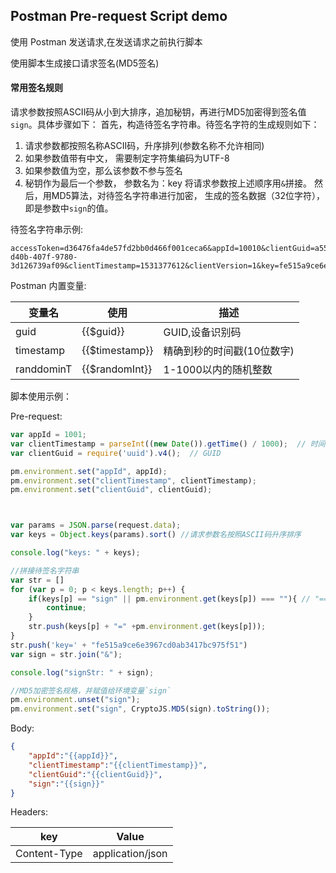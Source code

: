 ## Postman Pre-request Script demo  



使用 Postman 发送请求,在发送请求之前执行脚本  

使用脚本生成接口请求签名(MD5签名)  

#### 常用签名规则

请求参数按照ASCII码从小到大排序，追加秘钥，再进行MD5加密得到签名值`sign`。具体步骤如下：
首先，构造待签名字符串。待签名字符的生成规则如下：

1. 请求参数都按照名称ASCII码，升序排列(参数名称不允许相同)
2. 如果参数值带有中文， 需要制定字符集编码为UTF-8
3. 如果参数值为空，那么该参数不参与签名
4. 秘钥作为最后一个参数， 参数名为：key 将请求参数按上述顺序用`&`拼接。 然后，用MD5算法，对待签名字符串进行加密， 生成的签名数据（32位字符）， 即是参数中`sign`的值。

待签名字符串示例:  

```
accessToken=d36476fa4de57fd2bb0d466f001ceca6&appId=10010&clientGuid=a55f2085-d40b-407f-9780-3d126739af09&clientTimestamp=1531377612&clientVersion=1&key=fe515a9ce6e3967cd0ab3417bc975f51
```



Postman 内置变量:  

| 变量名     | 使用           | 描述                       |
| ---------- | -------------- | -------------------------- |
| guid       | {{$guid}}      | GUID,设备识别码            |
| timestamp  | {{$timestamp}} | 精确到秒的时间戳(10位数字) |
| randdominT | {{$randomInt}} | 1-1000以内的随机整数       |

脚本使用示例：

Pre-request:  

```javascript
var appId = 1001;
var clientTimestamp = parseInt((new Date()).getTime() / 1000);  // 时间戳(精确到秒,10位数字)
var clientGuid = require('uuid').v4();  // GUID

pm.environment.set("appId", appId);
pm.environment.set("clientTimestamp", clientTimestamp);
pm.environment.set("clientGuid", clientGuid);



var params = JSON.parse(request.data);
var keys = Object.keys(params).sort() //请求参数名按照ASCII码升序排序

console.log("keys: " + keys);

//拼接待签名字符串
var str = []
for (var p = 0; p < keys.length; p++) { 
    if(keys[p] == "sign" || pm.environment.get(keys[p]) === ""){ // "==" ==宽松相等，隐性类型转换，值相等，返回true; "===" 严格相等，值和类型都相等，返回true
        continue;
    }
    str.push(keys[p] + "=" +pm.environment.get(keys[p]));
}
str.push('key=' + "fe515a9ce6e3967cd0ab3417bc975f51")
var sign = str.join("&");

console.log("signStr: " + sign);

//MD5加密签名规格，并赋值给环境变量`sign`
pm.environment.unset("sign");
pm.environment.set("sign", CryptoJS.MD5(sign).toString());


```



Body:  

```json
{
    "appId":"{{appId}}",
	"clientTimestamp":"{{clientTimestamp}}",
	"clientGuid":"{{clientGuid}}",
	"sign":"{{sign}}"    
}
```



Headers:  

| key          | Value            |
| ------------ | ---------------- |
| Content-Type | application/json |



